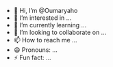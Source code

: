 - 👋 Hi, I’m @Oumaryaho
- 👀 I’m interested in ...
- 🌱 I’m currently learning ...
- 💞️ I’m looking to collaborate on ...
- 📫 How to reach me ...
- 😄 Pronouns: ...
- ⚡ Fun fact: ...

<!---
Oumaryaho/Oumaryaho is a ✨ special ✨ repository because its `README.md` (this file) appears on your GitHub profile.
You can click the Preview link to take a look at your changes.
--->
